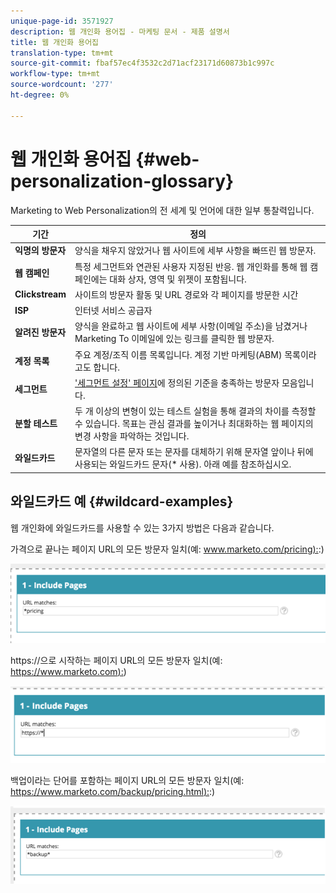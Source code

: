 ```yaml
---
unique-page-id: 3571927
description: 웹 개인화 용어집 - 마케팅 문서 - 제품 설명서
title: 웹 개인화 용어집
translation-type: tm+mt
source-git-commit: fbaf57ec4f3532c2d71acf23171d60873b1c997c
workflow-type: tm+mt
source-wordcount: '277'
ht-degree: 0%

---
```



# 웹 개인화 용어집 {#web-personalization-glossary}

Marketing to Web Personalization의 전 세계 및 언어에 대한 일부 통찰력입니다.

| 기간 | 정의 |
|---|---|
| **익명의 방문자** | 양식을 채우지 않았거나 웹 사이트에 세부 사항을 빠뜨린 웹 방문자. |
| **웹 캠페인** | 특정 세그먼트와 연관된 사용자 지정된 반응. 웹 개인화를 통해 웹 캠페인에는 대화 상자, 영역 및 위젯이 포함됩니다. |
| **Clickstream** | 사이트의 방문자 활동 및 URL 경로와 각 페이지를 방문한 시간 |
| **ISP** | 인터넷 서비스 공급자 |
| **알려진 방문자** | 양식을 완료하고 웹 사이트에 세부 사항(이메일 주소)을 남겼거나 Marketing To 이메일에 있는 링크를 클릭한 웹 방문자. |
| **계정 목록** | 주요 계정/조직 이름 목록입니다. 계정 기반 마케팅(ABM) 목록이라고도 합니다. |
| **세그먼트** | [&#39;세그먼트 설정&#39; 페이지](/help/marketo/product-docs/web-personalization/using-web-segments/web-segments.md)에 정의된 기준을 충족하는 방문자 모음입니다. |
| **분할 테스트** | 두 개 이상의 변형이 있는 테스트 실험을 통해 결과의 차이를 측정할 수 있습니다. 목표는 관심 결과를 높이거나 최대화하는 웹 페이지의 변경 사항을 파악하는 것입니다. |
| **와일드카드** | 문자열의 다른 문자 또는 문자를 대체하기 위해 문자열 앞이나 뒤에 사용되는 와일드카드 문자(* 사용). 아래 예를 참조하십시오. |

## 와일드카드 예 {#wildcard-examples}

웹 개인화에 와일드카드를 사용할 수 있는 3가지 방법은 다음과 같습니다.

가격으로 끝나는 페이지 URL의 모든 방문자 일치(예: [www.marketo.com/pricing):](https://www.marketo.com/pricing):)

![](assets/wildcard-example-1.png)

https://으로 시작하는 페이지 URL의 모든 방문자 일치(예: [https://www.marketo.com):](https://www.marketo.com))

![](assets/wildcard-example-2.png)

백업이라는 단어를 포함하는 페이지 URL의 모든 방문자 일치(예: [https://www.marketo.com/backup/pricing.html):](https://www.marketo.com/backup/pricing.html):)

![](assets/wildcard-example-3.png)
